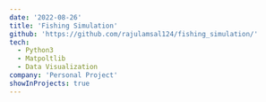 ```yaml
---
date: '2022-08-26'
title: 'Fishing Simulation'
github: 'https://github.com/rajulamsal124/fishing_simulation/'
tech:
  - Python3
  - Matpoltlib
  - Data Visualization
company: 'Personal Project'
showInProjects: true
---
```

